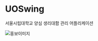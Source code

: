 # UOSwing
서울시립대학교 양심 생리대함 관리 어플리케이션

![홍보이미지](https://user-images.githubusercontent.com/37998734/123533217-7b3dca00-d74e-11eb-8af9-67f4c95fbda4.jpg)
